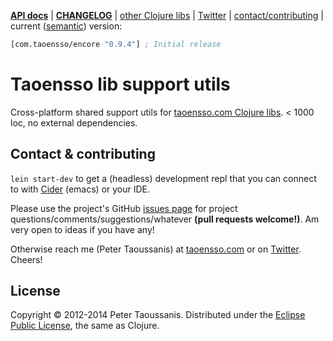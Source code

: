 **[API docs][]** | **[CHANGELOG][]** | [other Clojure libs][] | [Twitter][] | [contact/contributing](#contact--contributing) | current ([semantic][]) version:

```clojure
[com.taoensso/encore "0.9.4"] ; Initial release
```

# Taoensso lib support utils

Cross-platform shared support utils for [taoensso.com Clojure libs](https://www.taoensso.com/clojure-libraries). < 1000 loc, no external dependencies.

## Contact & contributing

`lein start-dev` to get a (headless) development repl that you can connect to with [Cider][] (emacs) or your IDE.

Please use the project's GitHub [issues page][] for project questions/comments/suggestions/whatever **(pull requests welcome!)**. Am very open to ideas if you have any!

Otherwise reach me (Peter Taoussanis) at [taoensso.com][] or on [Twitter][]. Cheers!

## License

Copyright &copy; 2012-2014 Peter Taoussanis. Distributed under the [Eclipse Public License][], the same as Clojure.

[API docs]: <http://ptaoussanis.github.io/encore/>
[CHANGELOG]: <https://github.com/ptaoussanis/encore/blob/master/CHANGELOG.md>
[other Clojure libs]: <https://www.taoensso.com/clojure-libraries>
[Twitter]: <https://twitter.com/ptaoussanis>
[semantic]: <http://semver.org/>
[Leiningen]: <http://leiningen.org/>
[CDS]: <http://clojure-doc.org/>
[ClojureWerkz]: <http://clojurewerkz.org/>
[issues page]: <https://github.com/ptaoussanis/encore/issues>
[commit history]: <https://github.com/ptaoussanis/encore/commits/master>
[Cider]: <https://github.com/clojure-emacs/cider>
[taoensso.com]: <https://www.taoensso.com>
[Eclipse Public License]: <https://raw2.github.com/ptaoussanis/encore/master/LICENSE>
